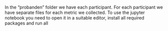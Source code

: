 In the “probanden” folder we have each participant. For each participant we have separate files for each metric we collected.
To use the jupyter notebook you need to open it in a suitable editor, install all required packages and run all
